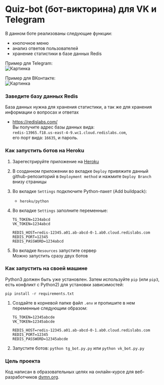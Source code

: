 # Quiz-bot (бот-викторина) для VK и Telegram


В данном боте реализованы следующие функции:
* кнопочное меню
* анализ ответов пользователей
* хранение статистики в базе данных Redis

Пример для Telegram:  
![Картинка][image1]  

Пример для ВКонтакте:  
![Картинка][image2]


### Заведите базу данных Redis

База данных нужна для хранения статистики,
а так же для хранения информации о вопросах и ответах  

* https://redislabs.com/  
Вы получите адрес базы данных вида:  
`redis-13965.f18.us-east-4-9.wc1.cloud.redislabs.com`,   
его порт вида: `16635`,  и пароль.



### Как запустить ботов на Heroku

1. Зарегестрируйте приложение на [Heroku]
2. В созданном приложении во вкладке `Deploy`
привяжите данный github-репозиторий в `Deployment method`
и нажмите `Deploy Branch` внизу страницы
3. Во вкладке `Settings` подключите Python-пакет (Add buildpack):
    * `heroku/python`

3. Во вкладке `Settings` заполните переменные:
   ```
   TG_TOKEN=1234abcd   
   VK_TOKEN=1234abcd
   
   REDIS_HOST=redis-12345.a01.ab-abcd-0-1.ab0.cloud.redislabs.com  
   REDIS_PORT=12345
   REDIS_PASSWORD=1234abcd
   ```
4. Во вкладке `Resources` запустите сервер  
   Можно запустить сразу двух ботов


### Как запустить на своей машине

Python3 должен быть уже установлен. 
Затем используйте `pip` (или `pip3`, есть конфликт с Python2) для установки зависимостей:
```
pip install -r requirements.txt
```

1. Создайте в корневой папке файл ```.env``` и пропишите в нем переменные следующим образом:  
    ```
   TG_TOKEN=12345abcde   
   VK_TOKEN=12345abcde
   
   REDIS_HOST=redis-12345.a01.ab-abcd-0-1.ab0.cloud.redislabs.com  
   REDIS_PORT=12345
   REDIS_PASSWORD=12345abcde
    ```

2. Запустите ботов: ```python tg_bot.py.py``` или ```python vk_bot.py.py```


### Цель проекта

Код написан в образовательных целях на онлайн-курсе для веб-разработчиков 
[dvmn.org](https://dvmn.org/modules/chat-bots/lesson/quiz-bot/).

[Heroku]: https://id.heroku.com/login "Heroku"


[image1]: https://dvmn.org/filer/canonical/1569215494/324/
[image2]: https://dvmn.org/filer/canonical/1569215498/325/
